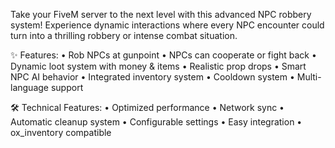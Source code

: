 Take your FiveM server to the next level with this advanced NPC robbery system! 
Experience dynamic interactions where every NPC encounter could turn into a thrilling robbery or intense combat situation.

✨ Features: • Rob NPCs at gunpoint 
• NPCs can cooperate or fight back 
• Dynamic loot system with money & items 
• Realistic prop drops 
• Smart NPC AI behavior 
• Integrated inventory system 
• Cooldown system 
• Multi-language support

🛠️ Technical Features: 
• Optimized performance 
• Network sync 
• Automatic cleanup system 
• Configurable settings 
• Easy integration 
• ox_inventory compatible
